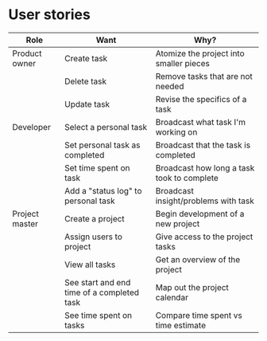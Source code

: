 # User stories

| Role           | Want                                       | Why?                                       |
|----------------|--------------------------------------------|--------------------------------------------|
| Product owner  | Create task                                | Atomize the project into smaller pieces    |
|                | Delete task                                | Remove tasks that are not needed           |
|                | Update task                                | Revise the specifics of a task             |
| Developer      | Select a personal task                     | Broadcast what task I'm working on         |
|                | Set personal task as completed             | Broadcast that the task is completed       |
|                | Set time spent on task                     | Broadcast how long a task took to complete |
|                | Add a "status log" to personal task        | Broadcast insight/problems with task       |
| Project master | Create a project                           | Begin development of a new project         |
|                | Assign users to project                    | Give access to the project tasks           |
|                | View all tasks                             | Get an overview of the project             |
|                | See start and end time of a completed task | Map out the project calendar               |
|                | See time spent on tasks                    | Compare time spent vs time estimate        |
